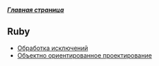 ##### [Главная страница](../index.md)
## Ruby
* [Обработка исключений](./exceptions.md)
* [Объектно ориентированное проектирование](./oo_design.md)
